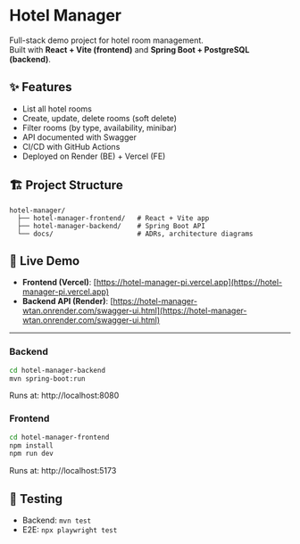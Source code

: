 # Hotel Manager

Full-stack demo project for hotel room management.  
Built with **React + Vite (frontend)** and **Spring Boot + PostgreSQL (backend)**.

## ✨ Features
- List all hotel rooms
- Create, update, delete rooms (soft delete)
- Filter rooms (by type, availability, minibar)
- API documented with Swagger
- CI/CD with GitHub Actions
- Deployed on Render (BE) + Vercel (FE)

## 🏗 Project Structure
```
hotel-manager/
  ├── hotel-manager-frontend/   # React + Vite app
  ├── hotel-manager-backend/    # Spring Boot API
  └── docs/                     # ADRs, architecture diagrams
```

## 🚀 Live Demo

- **Frontend (Vercel)**: [https://hotel-manager-pi.vercel.app](https://hotel-manager-pi.vercel.app)
- **Backend API (Render)**: [https://hotel-manager-wtan.onrender.com/swagger-ui.html](https://hotel-manager-wtan.onrender.com/swagger-ui.html)

---

### Backend
```bash
cd hotel-manager-backend
mvn spring-boot:run
```
Runs at: http://localhost:8080

### Frontend
```bash
cd hotel-manager-frontend
npm install
npm run dev
```
Runs at: http://localhost:5173

## 🧪 Testing
- Backend: `mvn test`
- E2E: `npx playwright test`
